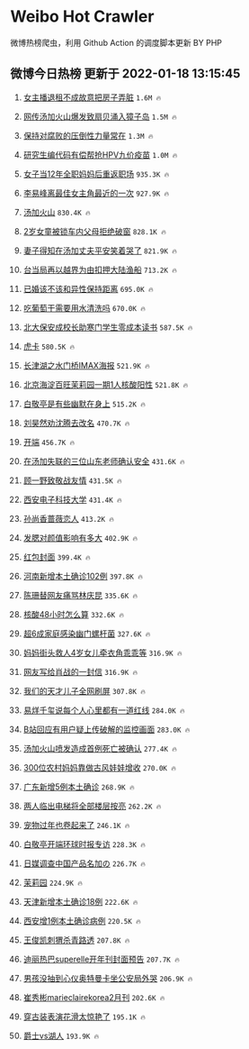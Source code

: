 # Weibo Hot Crawler 



微博热榜爬虫，利用 Github Action 的调度脚本更新 BY PHP 


## 微博今日热榜 更新于 2022-01-18 13:15:45 
1. [女主播退租不成故意把房子弄脏](https://s.weibo.com/weibo?q=%23%E5%A5%B3%E4%B8%BB%E6%92%AD%E9%80%80%E7%A7%9F%E4%B8%8D%E6%88%90%E6%95%85%E6%84%8F%E6%8A%8A%E6%88%BF%E5%AD%90%E5%BC%84%E8%84%8F%23&Refer=top) `1.6M 🔥` 

1. [网传汤加火山爆发致扇贝涌入獐子岛](https://s.weibo.com/weibo?q=%23%E7%BD%91%E4%BC%A0%E6%B1%A4%E5%8A%A0%E7%81%AB%E5%B1%B1%E7%88%86%E5%8F%91%E8%87%B4%E6%89%87%E8%B4%9D%E6%B6%8C%E5%85%A5%E7%8D%90%E5%AD%90%E5%B2%9B%23&Refer=top) `1.5M 🔥` 

1. [保持对腐败的压倒性力量常在](https://s.weibo.com/weibo?q=%23%E4%BF%9D%E6%8C%81%E5%AF%B9%E8%85%90%E8%B4%A5%E7%9A%84%E5%8E%8B%E5%80%92%E6%80%A7%E5%8A%9B%E9%87%8F%E5%B8%B8%E5%9C%A8%23&Refer=top) `1.3M 🔥` 

1. [研究生编代码有偿帮抢HPV九价疫苗](https://s.weibo.com/weibo?q=%23%E7%A0%94%E7%A9%B6%E7%94%9F%E7%BC%96%E4%BB%A3%E7%A0%81%E6%9C%89%E5%81%BF%E5%B8%AE%E6%8A%A2HPV%E4%B9%9D%E4%BB%B7%E7%96%AB%E8%8B%97%23&Refer=top) `1.0M 🔥` 

1. [女子当12年全职妈妈后重返职场](https://s.weibo.com/weibo?q=%23%E5%A5%B3%E5%AD%90%E5%BD%9312%E5%B9%B4%E5%85%A8%E8%81%8C%E5%A6%88%E5%A6%88%E5%90%8E%E9%87%8D%E8%BF%94%E8%81%8C%E5%9C%BA%23&Refer=top) `935.3K 🔥` 

1. [李易峰离最佳女主角最近的一次](https://s.weibo.com/weibo?q=%23%E6%9D%8E%E6%98%93%E5%B3%B0%E7%A6%BB%E6%9C%80%E4%BD%B3%E5%A5%B3%E4%B8%BB%E8%A7%92%E6%9C%80%E8%BF%91%E7%9A%84%E4%B8%80%E6%AC%A1%23&Refer=top) `927.9K 🔥` 

1. [汤加火山](https://s.weibo.com/weibo?q=%E6%B1%A4%E5%8A%A0%E7%81%AB%E5%B1%B1&Refer=top) `830.4K 🔥` 

1. [2岁女童被锁车内父母拒绝破窗](https://s.weibo.com/weibo?q=%232%E5%B2%81%E5%A5%B3%E7%AB%A5%E8%A2%AB%E9%94%81%E8%BD%A6%E5%86%85%E7%88%B6%E6%AF%8D%E6%8B%92%E7%BB%9D%E7%A0%B4%E7%AA%97%23&Refer=top) `828.1K 🔥` 

1. [妻子得知在汤加丈夫平安笑着哭了](https://s.weibo.com/weibo?q=%23%E5%A6%BB%E5%AD%90%E5%BE%97%E7%9F%A5%E5%9C%A8%E6%B1%A4%E5%8A%A0%E4%B8%88%E5%A4%AB%E5%B9%B3%E5%AE%89%E7%AC%91%E7%9D%80%E5%93%AD%E4%BA%86%23&Refer=top) `821.9K 🔥` 

1. [台当局再以越界为由扣押大陆渔船](https://s.weibo.com/weibo?q=%23%E5%8F%B0%E5%BD%93%E5%B1%80%E5%86%8D%E4%BB%A5%E8%B6%8A%E7%95%8C%E4%B8%BA%E7%94%B1%E6%89%A3%E6%8A%BC%E5%A4%A7%E9%99%86%E6%B8%94%E8%88%B9%23&Refer=top) `713.2K 🔥` 

1. [已婚该不该和异性保持距离](https://s.weibo.com/weibo?q=%23%E5%B7%B2%E5%A9%9A%E8%AF%A5%E4%B8%8D%E8%AF%A5%E5%92%8C%E5%BC%82%E6%80%A7%E4%BF%9D%E6%8C%81%E8%B7%9D%E7%A6%BB%23&Refer=top) `695.0K 🔥` 

1. [吃葡萄干需要用水清洗吗](https://s.weibo.com/weibo?q=%23%E5%90%83%E8%91%A1%E8%90%84%E5%B9%B2%E9%9C%80%E8%A6%81%E7%94%A8%E6%B0%B4%E6%B8%85%E6%B4%97%E5%90%97%23&Refer=top) `670.0K 🔥` 

1. [北大保安成校长助寒门学生零成本读书](https://s.weibo.com/weibo?q=%23%E5%8C%97%E5%A4%A7%E4%BF%9D%E5%AE%89%E6%88%90%E6%A0%A1%E9%95%BF%E5%8A%A9%E5%AF%92%E9%97%A8%E5%AD%A6%E7%94%9F%E9%9B%B6%E6%88%90%E6%9C%AC%E8%AF%BB%E4%B9%A6%23&Refer=top) `587.5K 🔥` 

1. [虎卡](https://s.weibo.com/weibo?q=%23%E8%99%8E%E5%8D%A1%23&Refer=top) `580.5K 🔥` 

1. [长津湖之水门桥IMAX海报](https://s.weibo.com/weibo?q=%23%E9%95%BF%E6%B4%A5%E6%B9%96%E4%B9%8B%E6%B0%B4%E9%97%A8%E6%A1%A5IMAX%E6%B5%B7%E6%8A%A5%23&Refer=top) `521.9K 🔥` 

1. [北京海淀百旺茉莉园一期1人核酸阳性](https://s.weibo.com/weibo?q=%23%E5%8C%97%E4%BA%AC%E6%B5%B7%E6%B7%80%E7%99%BE%E6%97%BA%E8%8C%89%E8%8E%89%E5%9B%AD%E4%B8%80%E6%9C%9F1%E4%BA%BA%E6%A0%B8%E9%85%B8%E9%98%B3%E6%80%A7%23&Refer=top) `521.8K 🔥` 

1. [白敬亭是有些幽默在身上](https://s.weibo.com/weibo?q=%23%E7%99%BD%E6%95%AC%E4%BA%AD%E6%98%AF%E6%9C%89%E4%BA%9B%E5%B9%BD%E9%BB%98%E5%9C%A8%E8%BA%AB%E4%B8%8A%23&Refer=top) `515.2K 🔥` 

1. [刘昊然劝沈腾去改名](https://s.weibo.com/weibo?q=%23%E5%88%98%E6%98%8A%E7%84%B6%E5%8A%9D%E6%B2%88%E8%85%BE%E5%8E%BB%E6%94%B9%E5%90%8D%23&Refer=top) `470.7K 🔥` 

1. [开端](https://s.weibo.com/weibo?q=%E5%BC%80%E7%AB%AF&Refer=top) `456.7K 🔥` 

1. [在汤加失联的三位山东老师确认安全](https://s.weibo.com/weibo?q=%23%E5%9C%A8%E6%B1%A4%E5%8A%A0%E5%A4%B1%E8%81%94%E7%9A%84%E4%B8%89%E4%BD%8D%E5%B1%B1%E4%B8%9C%E8%80%81%E5%B8%88%E7%A1%AE%E8%AE%A4%E5%AE%89%E5%85%A8%23&Refer=top) `431.6K 🔥` 

1. [顾一野致敬战友情](https://s.weibo.com/weibo?q=%23%E9%A1%BE%E4%B8%80%E9%87%8E%E8%87%B4%E6%95%AC%E6%88%98%E5%8F%8B%E6%83%85%23&Refer=top) `431.5K 🔥` 

1. [西安电子科技大学](https://s.weibo.com/weibo?q=%E8%A5%BF%E5%AE%89%E7%94%B5%E5%AD%90%E7%A7%91%E6%8A%80%E5%A4%A7%E5%AD%A6&Refer=top) `431.4K 🔥` 

1. [孙尚香蔷薇恋人](https://s.weibo.com/weibo?q=%23%E5%AD%99%E5%B0%9A%E9%A6%99%E8%94%B7%E8%96%87%E6%81%8B%E4%BA%BA%23&Refer=top) `413.2K 🔥` 

1. [发腮对颜值影响有多大](https://s.weibo.com/weibo?q=%23%E5%8F%91%E8%85%AE%E5%AF%B9%E9%A2%9C%E5%80%BC%E5%BD%B1%E5%93%8D%E6%9C%89%E5%A4%9A%E5%A4%A7%23&Refer=top) `402.9K 🔥` 

1. [红包封面](https://s.weibo.com/weibo?q=%23%E7%BA%A2%E5%8C%85%E5%B0%81%E9%9D%A2%23&Refer=top) `399.4K 🔥` 

1. [河南新增本土确诊102例](https://s.weibo.com/weibo?q=%23%E6%B2%B3%E5%8D%97%E6%96%B0%E5%A2%9E%E6%9C%AC%E5%9C%9F%E7%A1%AE%E8%AF%8A102%E4%BE%8B%23&Refer=top) `397.8K 🔥` 

1. [陈珊替网友痛骂林庆昆](https://s.weibo.com/weibo?q=%23%E9%99%88%E7%8F%8A%E6%9B%BF%E7%BD%91%E5%8F%8B%E7%97%9B%E9%AA%82%E6%9E%97%E5%BA%86%E6%98%86%23&Refer=top) `335.6K 🔥` 

1. [核酸48小时怎么算](https://s.weibo.com/weibo?q=%23%E6%A0%B8%E9%85%B848%E5%B0%8F%E6%97%B6%E6%80%8E%E4%B9%88%E7%AE%97%23&Refer=top) `332.6K 🔥` 

1. [超6成家庭感染幽门螺杆菌](https://s.weibo.com/weibo?q=%23%E8%B6%856%E6%88%90%E5%AE%B6%E5%BA%AD%E6%84%9F%E6%9F%93%E5%B9%BD%E9%97%A8%E8%9E%BA%E6%9D%86%E8%8F%8C%23&Refer=top) `327.6K 🔥` 

1. [妈妈街头救人4岁女儿牵衣角乖乖等](https://s.weibo.com/weibo?q=%23%E5%A6%88%E5%A6%88%E8%A1%97%E5%A4%B4%E6%95%91%E4%BA%BA4%E5%B2%81%E5%A5%B3%E5%84%BF%E7%89%B5%E8%A1%A3%E8%A7%92%E4%B9%96%E4%B9%96%E7%AD%89%23&Refer=top) `316.9K 🔥` 

1. [网友写给肖战的一封信](https://s.weibo.com/weibo?q=%E7%BD%91%E5%8F%8B%E5%86%99%E7%BB%99%E8%82%96%E6%88%98%E7%9A%84%E4%B8%80%E5%B0%81%E4%BF%A1&Refer=top) `316.9K 🔥` 

1. [我们的天才儿子全网刷屏](https://s.weibo.com/weibo?q=%23%E6%88%91%E4%BB%AC%E7%9A%84%E5%A4%A9%E6%89%8D%E5%84%BF%E5%AD%90%E5%85%A8%E7%BD%91%E5%88%B7%E5%B1%8F%23&Refer=top) `307.8K 🔥` 

1. [易烊千玺说每个人心里都有一道红线](https://s.weibo.com/weibo?q=%23%E6%98%93%E7%83%8A%E5%8D%83%E7%8E%BA%E8%AF%B4%E6%AF%8F%E4%B8%AA%E4%BA%BA%E5%BF%83%E9%87%8C%E9%83%BD%E6%9C%89%E4%B8%80%E9%81%93%E7%BA%A2%E7%BA%BF%23&Refer=top) `284.0K 🔥` 

1. [B站回应有用户疑上传破解的监控画面](https://s.weibo.com/weibo?q=%23B%E7%AB%99%E5%9B%9E%E5%BA%94%E6%9C%89%E7%94%A8%E6%88%B7%E7%96%91%E4%B8%8A%E4%BC%A0%E7%A0%B4%E8%A7%A3%E7%9A%84%E7%9B%91%E6%8E%A7%E7%94%BB%E9%9D%A2%23&Refer=top) `283.0K 🔥` 

1. [汤加火山喷发造成首例死亡被确认](https://s.weibo.com/weibo?q=%23%E6%B1%A4%E5%8A%A0%E7%81%AB%E5%B1%B1%E5%96%B7%E5%8F%91%E9%80%A0%E6%88%90%E9%A6%96%E4%BE%8B%E6%AD%BB%E4%BA%A1%E8%A2%AB%E7%A1%AE%E8%AE%A4%23&Refer=top) `277.4K 🔥` 

1. [300位农村妈妈靠做古风娃娃增收](https://s.weibo.com/weibo?q=%23300%E4%BD%8D%E5%86%9C%E6%9D%91%E5%A6%88%E5%A6%88%E9%9D%A0%E5%81%9A%E5%8F%A4%E9%A3%8E%E5%A8%83%E5%A8%83%E5%A2%9E%E6%94%B6%23&Refer=top) `270.0K 🔥` 

1. [广东新增5例本土确诊](https://s.weibo.com/weibo?q=%23%E5%B9%BF%E4%B8%9C%E6%96%B0%E5%A2%9E5%E4%BE%8B%E6%9C%AC%E5%9C%9F%E7%A1%AE%E8%AF%8A%23&Refer=top) `268.9K 🔥` 

1. [两人临出电梯将全部楼层按亮](https://s.weibo.com/weibo?q=%23%E4%B8%A4%E4%BA%BA%E4%B8%B4%E5%87%BA%E7%94%B5%E6%A2%AF%E5%B0%86%E5%85%A8%E9%83%A8%E6%A5%BC%E5%B1%82%E6%8C%89%E4%BA%AE%23&Refer=top) `262.2K 🔥` 

1. [宠物过年也卷起来了](https://s.weibo.com/weibo?q=%23%E5%AE%A0%E7%89%A9%E8%BF%87%E5%B9%B4%E4%B9%9F%E5%8D%B7%E8%B5%B7%E6%9D%A5%E4%BA%86%23&Refer=top) `246.1K 🔥` 

1. [白敬亭开端环球时报专访](https://s.weibo.com/weibo?q=%23%E7%99%BD%E6%95%AC%E4%BA%AD%E5%BC%80%E7%AB%AF%E7%8E%AF%E7%90%83%E6%97%B6%E6%8A%A5%E4%B8%93%E8%AE%BF%23&Refer=top) `228.3K 🔥` 

1. [日媒调查中国产品名加の](https://s.weibo.com/weibo?q=%23%E6%97%A5%E5%AA%92%E8%B0%83%E6%9F%A5%E4%B8%AD%E5%9B%BD%E4%BA%A7%E5%93%81%E5%90%8D%E5%8A%A0%E3%81%AE%23&Refer=top) `226.7K 🔥` 

1. [茉莉园](https://s.weibo.com/weibo?q=%E8%8C%89%E8%8E%89%E5%9B%AD&Refer=top) `224.9K 🔥` 

1. [天津新增本土确诊18例](https://s.weibo.com/weibo?q=%23%E5%A4%A9%E6%B4%A5%E6%96%B0%E5%A2%9E%E6%9C%AC%E5%9C%9F%E7%A1%AE%E8%AF%8A18%E4%BE%8B%23&Refer=top) `222.6K 🔥` 

1. [西安增1例本土确诊病例](https://s.weibo.com/weibo?q=%23%E8%A5%BF%E5%AE%89%E5%A2%9E1%E4%BE%8B%E6%9C%AC%E5%9C%9F%E7%A1%AE%E8%AF%8A%E7%97%85%E4%BE%8B%23&Refer=top) `220.5K 🔥` 

1. [王俊凯刺猬杀青路透](https://s.weibo.com/weibo?q=%23%E7%8E%8B%E4%BF%8A%E5%87%AF%E5%88%BA%E7%8C%AC%E6%9D%80%E9%9D%92%E8%B7%AF%E9%80%8F%23&Refer=top) `207.8K 🔥` 

1. [迪丽热巴superelle开年刊封面预告](https://s.weibo.com/weibo?q=%23%E8%BF%AA%E4%B8%BD%E7%83%AD%E5%B7%B4superelle%E5%BC%80%E5%B9%B4%E5%88%8A%E5%B0%81%E9%9D%A2%E9%A2%84%E5%91%8A%23&Refer=top) `207.7K 🔥` 

1. [男孩没抽到心仪奥特曼卡坐公安局外哭](https://s.weibo.com/weibo?q=%23%E7%94%B7%E5%AD%A9%E6%B2%A1%E6%8A%BD%E5%88%B0%E5%BF%83%E4%BB%AA%E5%A5%A5%E7%89%B9%E6%9B%BC%E5%8D%A1%E5%9D%90%E5%85%AC%E5%AE%89%E5%B1%80%E5%A4%96%E5%93%AD%23&Refer=top) `206.9K 🔥` 

1. [崔秀彬marieclairekorea2月刊](https://s.weibo.com/weibo?q=%23%E5%B4%94%E7%A7%80%E5%BD%ACmarieclairekorea2%E6%9C%88%E5%88%8A%23&Refer=top) `202.6K 🔥` 

1. [穿古装表演花滑太惊艳了](https://s.weibo.com/weibo?q=%23%E7%A9%BF%E5%8F%A4%E8%A3%85%E8%A1%A8%E6%BC%94%E8%8A%B1%E6%BB%91%E5%A4%AA%E6%83%8A%E8%89%B3%E4%BA%86%23&Refer=top) `195.1K 🔥` 

1. [爵士vs湖人](https://s.weibo.com/weibo?q=%23%E7%88%B5%E5%A3%ABvs%E6%B9%96%E4%BA%BA%23&Refer=top) `193.9K 🔥` 

